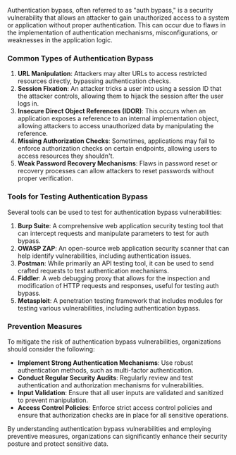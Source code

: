 Authentication bypass, often referred to as "auth bypass," is a security vulnerability that allows an attacker to gain unauthorized access to a system or application without proper authentication. This can occur due to flaws in the implementation of authentication mechanisms, misconfigurations, or weaknesses in the application logic.

### Common Types of Authentication Bypass

1. **URL Manipulation**: Attackers may alter URLs to access restricted resources directly, bypassing authentication checks.
2. **Session Fixation**: An attacker tricks a user into using a session ID that the attacker controls, allowing them to hijack the session after the user logs in.
3. **Insecure Direct Object References (IDOR)**: This occurs when an application exposes a reference to an internal implementation object, allowing attackers to access unauthorized data by manipulating the reference.
4. **Missing Authorization Checks**: Sometimes, applications may fail to enforce authorization checks on certain endpoints, allowing users to access resources they shouldn't.
5. **Weak Password Recovery Mechanisms**: Flaws in password reset or recovery processes can allow attackers to reset passwords without proper verification.

### Tools for Testing Authentication Bypass

Several tools can be used to test for authentication bypass vulnerabilities:

1. **Burp Suite**: A comprehensive web application security testing tool that can intercept requests and manipulate parameters to test for auth bypass.
2. **OWASP ZAP**: An open-source web application security scanner that can help identify vulnerabilities, including authentication issues.
3. **Postman**: While primarily an API testing tool, it can be used to send crafted requests to test authentication mechanisms.
4. **Fiddler**: A web debugging proxy that allows for the inspection and modification of HTTP requests and responses, useful for testing auth bypass.
5. **Metasploit**: A penetration testing framework that includes modules for testing various vulnerabilities, including authentication bypass.

### Prevention Measures

To mitigate the risk of authentication bypass vulnerabilities, organizations should consider the following:

- **Implement Strong Authentication Mechanisms**: Use robust authentication methods, such as multi-factor authentication.
- **Conduct Regular Security Audits**: Regularly review and test authentication and authorization mechanisms for vulnerabilities.
- **Input Validation**: Ensure that all user inputs are validated and sanitized to prevent manipulation.
- **Access Control Policies**: Enforce strict access control policies and ensure that authorization checks are in place for all sensitive operations.

By understanding authentication bypass vulnerabilities and employing preventive measures, organizations can significantly enhance their security posture and protect sensitive data.